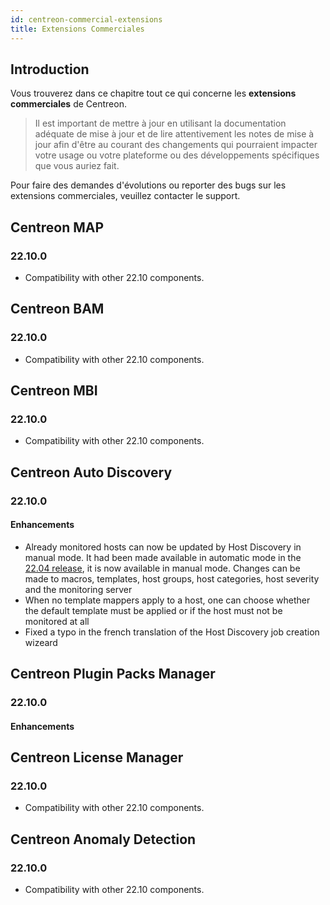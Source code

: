 ```yaml
---
id: centreon-commercial-extensions
title: Extensions Commerciales
---
```


## Introduction

Vous trouverez dans ce chapitre tout ce qui concerne les **extensions commerciales** de Centreon.

> Il est important de mettre à jour en utilisant la documentation adéquate de mise à jour et de lire attentivement les
> notes de mise à jour afin d'être au courant des changements qui pourraient impacter votre usage ou votre plateforme
> ou des développements spécifiques que vous auriez fait.

Pour faire des demandes d'évolutions ou reporter des bugs sur les extensions commerciales, veuillez contacter le support.

## Centreon MAP

### 22.10.0

- Compatibility with other 22.10 components.

## Centreon BAM

### 22.10.0

- Compatibility with other 22.10 components.

## Centreon MBI

### 22.10.0

- Compatibility with other 22.10 components.

## Centreon Auto Discovery

### 22.10.0

#### Enhancements

- Already monitored hosts can now be updated by Host Discovery in manual mode. It had been made available in automatic mode in the [22.04 release](../../22.04/releases/centreon-commercial-extensions/#centreon-auto-discovery), it is now available in manual mode. Changes can be made to macros, templates, host groups, host categories, host severity and the monitoring server
- When no template mappers apply to a host, one can choose whether the default template must be applied or if the host must not be monitored at all
- Fixed a typo in the french translation of the Host Discovery job creation wizeard

## Centreon Plugin Packs Manager

### 22.10.0

#### Enhancements

## Centreon License Manager

### 22.10.0

- Compatibility with other 22.10 components.

## Centreon Anomaly Detection

### 22.10.0

- Compatibility with other 22.10 components.
